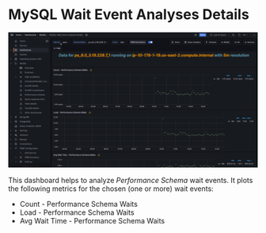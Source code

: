 # MySQL Wait Event Analyses Details

![!image](../../images/PMM_MySQL_Wait_Event_Analyses_Details.jpg)

This dashboard helps to analyze *Performance Schema* wait events. It plots the following metrics for the chosen (one or more) wait events:

- Count - Performance Schema Waits
- Load - Performance Schema Waits
- Avg Wait Time - Performance Schema Waits
